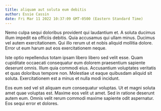 ```yaml
---
title: aliquam aut soluta eum debitis
author: Essie Cassin
date: Fri Mar 11 2022 10:37:09 GMT-0500 (Eastern Standard Time)
---
```

Nemo culpa sequi doloribus provident qui laudantium et. A soluta ducimus illum impedit ea officiis debitis. Quia accusamus qui ullam minus. Ducimus vel autem exercitationem. Qui illo rerum ut et nobis aliquid mollitia dolore. Error ut eum harum aut eos exercitationem neque.

 Iste optio repellendus totam ipsam libero libero sed velit esse. Quam cupiditate occaecati consequatur eum dolorem praesentium sapiente deserunt omnis. Illum quia commodi eius. Accusantium voluptates veritatis et quas doloribus tempore non. Molestiae ut eaque quibusdam aliquid sit soluta. Exercitationem est a minus et nulla modi incidunt.

 Eos eum sed vel sit aliquam eum consequatur voluptas. Ut et magni soluta amet quae voluptas est. Maxime eos velit ut amet. Sed in ratione deserunt autem eum. Omnis velit rerum commodi maxime sapiente odit aspernatur. Eos sequi error et dolores.
